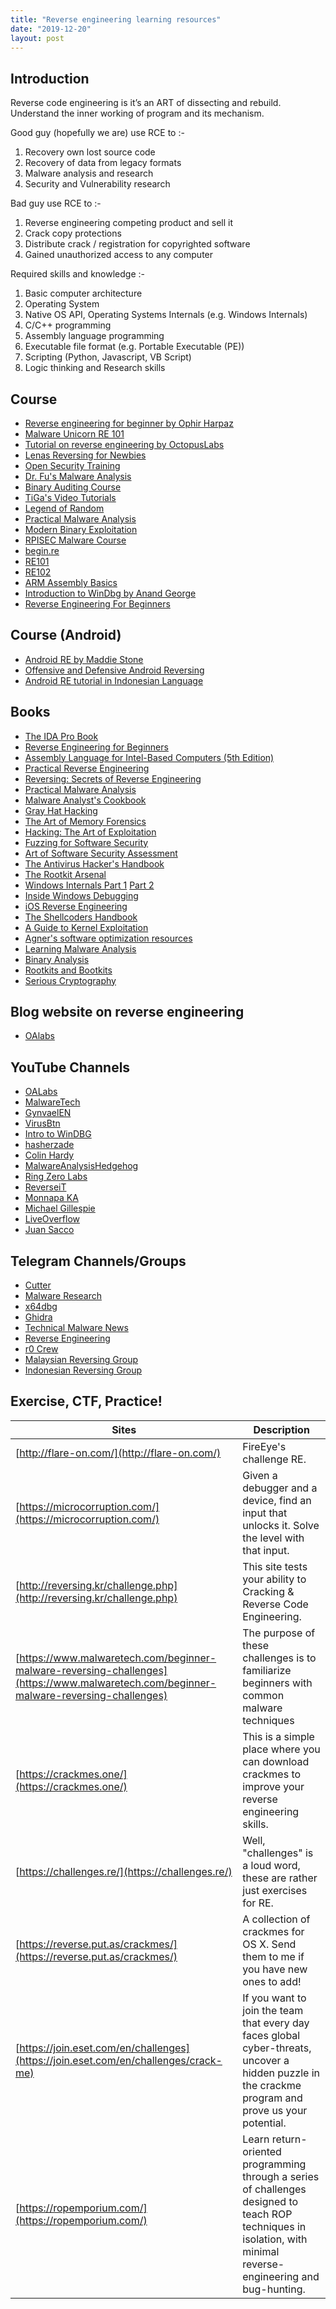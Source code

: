 ```yaml
---
title: "Reverse engineering learning resources"
date: "2019-12-20"
layout: post
---
```

## Introduction

Reverse code engineering is it’s an ART of dissecting and rebuild. Understand the inner working of program and its mechanism.

Good guy (hopefully we are) use RCE to :-
1. Recovery own lost source code
2. Recovery of data from legacy formats
3. Malware analysis and research
4. Security and Vulnerability research

Bad guy use RCE to :-
1. Reverse engineering competing product and sell it
2. Crack copy protections
3. Distribute crack / registration for copyrighted software
4. Gained unauthorized access to any computer

Required skills and knowledge :-

 1. Basic computer architecture
 2. Operating System
 3. Native OS API, Operating Systems Internals (e.g. Windows Internals)
 4. C/C++ programming
 5. Assembly language programming
 6. Executable file format (e.g. Portable Executable (PE))
 7. Scripting (Python, Javascript, VB Script)
 8. Logic thinking and Research skills



## Course

-   [Reverse engineering for beginner by Ophir Harpaz](https://www.begin.re/)
-   [Malware Unicorn RE 101](https://malwareunicorn.org/#/workshops)
-   [Tutorial on reverse engineering by OctopusLabs](https://legend.octopuslabs.io/sample-page.html)
-   [Lenas Reversing for Newbies](https://tuts4you.com/download.php?list.17)
-   [Open Security Training](http://opensecuritytraining.info/Training.html)
-   [Dr. Fu's Malware Analysis](http://fumalwareanalysis.blogspot.sg/p/malware-analysis-tutorials-reverse.html)
-   [Binary Auditing Course](http://www.binary-auditing.com/)
-   [TiGa's Video Tutorials](http://www.woodmann.com/TiGa/)
-   [Legend of Random](https://tuts4you.com/download.php?list.97)
-   [Practical Malware Analysis](https://samsclass.info/126/126_S17.shtml)
-   [Modern Binary Exploitation](http://security.cs.rpi.edu/courses/binexp-spring2015/)
-   [RPISEC Malware Course](https://github.com/RPISEC/Malware)
-   [begin.re](https://www.begin.re/)
-   [RE101](https://securedorg.github.io/RE101/)
-   [RE102](https://securedorg.github.io/RE102/)
-   [ARM Assembly Basics](https://azeria-labs.com/writing-arm-assembly-part-1/)
-   [Introduction to WinDbg by Anand George](https://www.youtube.com/playlist?list=PLhx7-txsG6t6n_E2LgDGqgvJtCHPL7UFu)
-   [Reverse Engineering For Beginners](https://www.youtube.com/watch?v=BRZq5EVQqhg&list=PLMB3ddm5Yvh3gf_iev78YP5EPzkA3nPdL)

## Course (Android)
- [Android RE by Maddie Stone](https://maddiestone.github.io/AndroidAppRE/)
- [Offensive and Defensive Android Reversing](https://github.com/rednaga/training/raw/master/DEFCON23/O%26D%20-%20Android%20Reverse%20Engineering.pdf)
- [Android RE tutorial in Indonesian Language](https://blog.compactbyte.com/2018/05/28/reverse-engineering-apk/)

 

## Books

-   [The IDA Pro Book](http://amzn.com/1593272898)
-   [Reverse Engineering for Beginners](http://beginners.re/)
-   [Assembly Language for Intel-Based Computers (5th Edition)](http://a.co/4OR6I9U)
-   [Practical Reverse Engineering](http://amzn.com/B00IA22R2Y)
-   [Reversing: Secrets of Reverse Engineering](http://amzn.com/B007032XZK)
-   [Practical Malware Analysis](http://amzn.com/1593272901)
-   [Malware Analyst's Cookbook](http://amzn.com/B0047DWCMA)
-   [Gray Hat Hacking](http://amzn.com/0071832386)
-   [The Art of Memory Forensics](http://amzn.com/1118825098)
-   [Hacking: The Art of Exploitation](http://amzn.com/1593271441)
-   [Fuzzing for Software Security](http://amzn.com/1596932147)
-   [Art of Software Security Assessment](http://amzn.com/0321444426)
-   [The Antivirus Hacker's Handbook](http://amzn.com/1119028752)
-   [The Rootkit Arsenal](http://amzn.com/144962636X)
-   [Windows Internals Part 1](http://amzn.com/0735648735) [Part 2](http://amzn.com/0735665877)
-   [Inside Windows Debugging](http://amzn.com/0735662789)
-   [iOS Reverse Engineering](https://github.com/iosre/iOSAppReverseEngineering)
-   [The Shellcoders Handbook](http://a.co/6H55943)
-   [A Guide to Kernel Exploitation](http://a.co/aM4cENn)
-   [Agner's software optimization resources](http://www.agner.org/optimize/)
-   [Learning Malware Analysis](https://www.amazon.com/Learning-Malware-Analysis-techniques-investigate/dp/1788392507/)
-   [Binary Analysis](https://nostarch.com/binaryanalysis)
-   [Rootkits and Bootkits](https://nostarch.com/rootkits)
-   [Serious Cryptography](https://nostarch.com/seriouscrypto)


## Blog website on reverse engineering

-  [OAlabs](https://oalabs.openanalysis.net/)

## YouTube Channels

-   [OALabs](https://www.youtube.com/channel/UC--DwaiMV-jtO-6EvmKOnqg)
-   [MalwareTech](https://www.youtube.com/channel/UCLDnEn-TxejaDB8qm2AUhHQ)
-   [GynvaelEN](https://www.youtube.com/user/GynvaelEN)
-   [VirusBtn](https://www.youtube.com/user/virusbtn)
-   [Intro to WinDBG](https://www.youtube.com/playlist?list=PLhx7-txsG6t6n_E2LgDGqgvJtCHPL7UFu)
-   [hasherzade](https://www.youtube.com/channel/UCNWVswPNgn5kutPNa5sprkg)
-   [Colin Hardy](https://www.youtube.com/channel/UCND1KVdVt8A580SjdaS4cZg)
-   [MalwareAnalysisHedgehog](https://www.youtube.com/channel/UCVFXrUwuWxNlm6UNZtBLJ-A)
-   [Ring Zero Labs](https://www.youtube.com/user/H4rM0n1cH4cK/videos)
-   [ReverseiT](https://www.youtube.com/channel/UCej7jrdKOsjTTi_GuaWFKcA/videos)
-   [Monnapa KA](https://www.youtube.com/channel/UCo6NMoI3r9MiaK0Gj3yIKfw)
-   [Michael Gillespie](https://www.youtube.com/channel/UCDbWhUnMdhxi2bo-oZQ1m3Q)
-   [LiveOverflow](https://www.youtube.com/channel/UClcE-kVhqyiHCcjYwcpfj9w/playlists)
-   [Juan Sacco](https://www.youtube.com/channel/UCPeSvDMCjG_kaAhVkxT9t7Q)

## Telegram Channels/Groups
- [Cutter](https://t.me/r2cutter)
- [Malware Research](https://t.me/MalwareResearch)
- [x64dbg](https://t.me/x64dbg)
- [Ghidra](https://t.me/GhidraRE)
- [Technical Malware News](https://t.me/TechnicalMalwareNews)
- [Reverse Engineering](https://t.me/reverseengineeringx)
- [r0 Crew](https://t.me/R0_Crew)
- [Malaysian Reversing Group](https://t.me/reversingmy)
- [Indonesian Reversing Group](https://t.me/reversingid)

## Exercise, CTF, Practice!

| Sites | Description |
|---|---|
| [http://flare-on.com/](http://flare-on.com/) |  FireEye's challenge RE.| 
| [https://microcorruption.com/](https://microcorruption.com/) | Given a debugger and a device, find an input that unlocks it. Solve the level with that input. |
| [http://reversing.kr/challenge.php](http://reversing.kr/challenge.php) |This site tests your ability to Cracking & Reverse Code Engineering. |
| [https://www.malwaretech.com/beginner-malware-reversing-challenges](https://www.malwaretech.com/beginner-malware-reversing-challenges) |  The purpose of these challenges is to familiarize beginners with common malware techniques| 
| [https://crackmes.one/](https://crackmes.one/) |  This is a simple place where you can download crackmes to improve your reverse engineering skills.| 
| [https://challenges.re/](https://challenges.re/) |  Well, "challenges" is a loud word, these are rather just exercises for RE.| 
| [https://reverse.put.as/crackmes/](https://reverse.put.as/crackmes/) |  A collection of crackmes for OS X. Send them to me if you have new ones to add!| 
| [https://join.eset.com/en/challenges](https://join.eset.com/en/challenges/crack-me) |  If you want to join the team that every day faces global cyber-threats, uncover a hidden puzzle in the crackme program and prove us your potential.
| [https://ropemporium.com/](https://ropemporium.com/)|  Learn return-oriented programming through a series of challenges designed to teach ROP techniques in isolation, with minimal reverse-engineering and bug-hunting.| 

